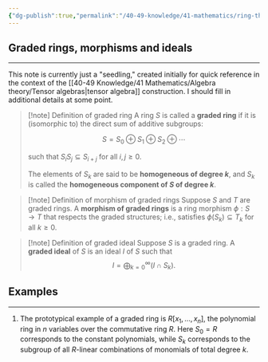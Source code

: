 ```yaml
---
{"dg-publish":true,"permalink":"/40-49-knowledge/41-mathematics/ring-theory/graded-rings/","tags":["ring_theory"],"updated":"2025-03-31T07:25:39-07:00"}
---
```


## Graded rings, morphisms and ideals
---

This note is currently just a "seedling," created initially for quick reference in the context of the [[40-49 Knowledge/41 Mathematics/Algebra theory/Tensor algebras\|tensor algebra]] construction. I should fill in additional details at some point.

> [!note] Definition of graded ring
> A ring $S$ is called a **graded ring** if it is (isomorphic to) the direct sum of additive subgroups:
> 
> $$S=S_0\oplus S_1\oplus S_2\oplus \cdots$$
> 
> such that $S_iS_j\subseteq S_{i+j}$ for all $i,j\geq 0$.
> 
> The elements of $S_k$ are said to be **homogeneous of degree $k$**, and $S_k$ is called the **homogeneous component of $S$ of degree $k$**.

> [!note] Definition of morphism of graded rings
> Suppose $S$ and $T$ are graded rings. A **morphism of graded rings** is a ring morphism $\phi:S\to T$ that respects the graded structures; i.e., satisfies $\phi(S_k)\subseteq T_k$ for all $k\geq 0$.

> [!note] Definition of graded ideal
> Suppose $S$ is a graded ring. A **graded ideal** of $S$ is an ideal $I$ of $S$ such that
>$$I=\bigoplus_{k=0}^{\infty} (I\cap S_k).$$

## Examples
---

1. The prototypical example of a graded ring is $R[x_1,\ldots, x_n]$, the polynomial ring in $n$ variables over the commutative ring $R$. Here $S_0=R$ corresponds to the constant polynomials, while $S_k$ corresponds to the subgroup of all $R$-linear combinations of monomials of total degree $k$.
